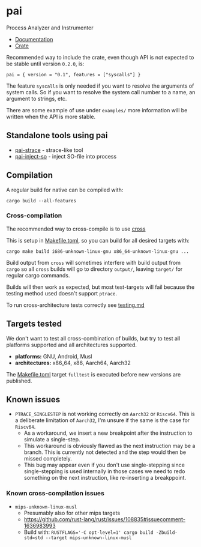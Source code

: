 # pai

Process Analyzer and Instrumenter

- [Documentation](https://docs.rs/pai/latest)
- [Crate](https://crates.io/crates/pai)

Recommended way to include the crate, even though API is not expected to be
stable until version `0.2.0`, is:

~~~{.toml}
pai = { version = "0.1", features = ["syscalls"] }
~~~

The feature `syscalls` is only needed if you want to resolve the arguments of
system calls. So if you want to resolve the system call number to a name, an
argument to strings, etc.

There are some example of use under `examples/` more information will be written
when the API is more stable.

## Standalone tools using pai

- [pai-strace](https://github.com/rstenvi/pai-strace) - strace-like tool
- [pai-inject-so](https://github.com/rstenvi/pai-inject-so) - inject SO-file into process

## Compilation

A regular build for native can be compiled with:

~~~{.bash}
cargo build --all-features
~~~

### Cross-compilation

The recommended way to cross-compile is to use
[cross](https://github.com/cross-rs/cross)

This is setup in [Makefile.toml](Makefile.toml), so you can build for all
desired targets with:

~~~{.bash}
cargo make build i686-unknown-linux-gnu x86_64-unknown-linux-gnu ...
~~~

Build output from `cross` will sometimes interfere with build output from
`cargo` so all `cross` builds will go to directory `output/`, leaving `target/`
for regular cargo commands.

Builds will then work as expected, but most test-targets will fail because the
testing method used doesn't support `ptrace`.

To run cross-architecture tests correctly see [testing.md](testing.md)

## Targets tested

We don't want to test all cross-combination of builds, but try to test all
platforms supported and all architectures supported.

- **platforms:** GNU, Android, Musl
- **architectures:** x86_64, x86, Aarch64, Aarch32

The [Makefile.toml](Makefile.toml) target `fulltest` is executed before new
versions are published.

## Known issues

- `PTRACE_SINGLESTEP` is not working correctly on `Aarch32` or `Riscv64`. This
  is a deliberate limitation of `Aarch32`, I'm unsure if the same is the case
  for `Riscv64`.
  - As a workaround, we insert a new breakpoint after the instruction to
    simulate a single-step.
  - This workaround is obviously flawed as the next instruction may be a branch.
    This is currently not detected and the step would then be missed completely.
  - This bug may appear even if you don't use single-stepping since
    single-stepping is used internally in those cases we need to redo something
    on the next instruction, like re-inserting a breakppoint.

### Known cross-compilation issues

- `mips-unknown-linux-musl`
  - Presumably also for other mips targets
  - <https://github.com/rust-lang/rust/issues/108835#issuecomment-1636983993>
  - Build with: `RUSTFLAGS='-C opt-level=1' cargo build -Zbuild-std=std --target mips-unknown-linux-musl`
